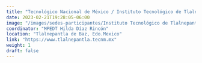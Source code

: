 ```yaml
---
title: "Tecnológico Nacional de México / Instituto Tecnológico de Tlalnepantla"
date: 2023-02-21T19:28:05-06:00
image: "/images/sedes-participantes/Instituto Tecnológico de Tlalnepantla.png"
coordinator: "MPEDT Hilda Díaz Rincón" 
location: "Tlalnepantla de Baz, Edo.Mexico"
link: "https://www.tlalnepantla.tecnm.mx"
weight: 1
draft: false
---
```


